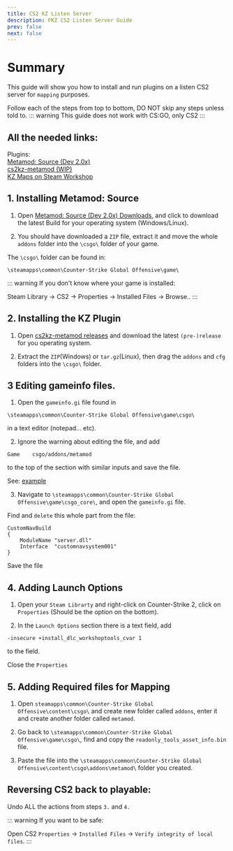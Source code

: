 ```yaml
---
title: CS2 KZ Listen Server
description: FKZ CS2 Listen Server Guide 
prev: false
next: false
---
```


# Summary

This guide will show you how to install and run plugins on a listen CS2 server for `mapping` purposes. 

Follow each of the steps from top to bottom, DO NOT skip any steps unless told to.
::: warning
This guide does not work with CS:GO, only CS2
::: 

## All the needed links:

Plugins:
<br>[Metamod: Source (Dev 2.0x)](https://www.sourcemm.net/downloads.php/?branch=master)
<br>[cs2kz-metamod (WIP)](https://github.com/KZGlobalTeam/cs2kz-metamod)
<br>[KZ Maps on Steam Workshop](https://steamcommunity.com/workshop/browse/?appid=730&searchtext=kz_)


## 1. Installing Metamod: Source

1. Open [Metamod: Source (Dev 2.0x) Downloads](https://www.sourcemm.net/downloads.php/?branch=master), and click to download the latest Build for your operating system (Windows/Linux).

2. You should have downloaded a `ZIP` file, extract it and move the whole `addons` folder into the `\csgo\` folder of your game.

The `\csgo\` folder can be found in: 
```
\steamapps\common\Counter-Strike Global Offensive\game\
```

::: warning
If you don't know where your game is installed:

Steam Library -> CS2 -> Properties -> Installed Files -> Browse..
:::


## 2. Installing the KZ Plugin

1. Open [cs2kz-metamod releases](https://github.com/KZGlobalTeam/cs2kz-metamod/releases) and download the latest `(pre-)release` for you operating system.

2. Extract the `ZIP`(Windows) or `tar.gz`(Linux), then drag the `addons` and `cfg` folders into the `\csgo\` folder.


## 3 Editing gameinfo files. 

1. Open the `gameinfo.gi` file found in 
```
\steamapps\common\Counter-Strike Global Offensive\game\csgo\
```
 in a text editor (notepad... etc).

2. Ignore the warning about editing the file, and add 
```
Game    csgo/addons/metamod
``` 
to the top of the section with similar inputs and save the file.

See: [example](https://femboy.kz/images/gameinfo.png)

3. Navigate to `\steamapps\common\Counter-Strike Global Offensive\game\csgo_core\`, and open the `gameinfo.gi` file.

Find and `delete` this whole part from the file:
```
CustomNavBuild
{
    ModuleName "server.dll"
    Interface  "customnavsystem001"
}
```

Save the file


## 4. Adding Launch Options

1. Open your `Steam Librarty` and right-click on Counter-Strike 2, click on `Properties` (Should be the option on the bottom).

2. In the `Launch Options` section there is a text field, add 
```
-insecure +install_dlc_workshoptools_cvar 1
``` 
to the field.

Close the `Properties`


## 5. Adding Required files for Mapping

1. Open `steamapps\common\Counter-Strike Global Offensive\content\csgo\` and create new folder called `addons`, enter it and create another folder called `metamod`.

2. Go back to `\steamapps\common\Counter-Strike Global Offensive\game\csgo\`, find and copy the `readonly_tools_asset_info.bin` file.

3. Paste the file into the `\steamapps\common\Counter-Strike Global Offensive\content\csgo\addons\metamod\` folder you created.


## Reversing CS2 back to playable:

Undo ALL the actions from steps `3.` and `4.`

::: warning
If you want to be safe:

Open CS2 `Properties` -> `Installed Files` -> `Verify integrity of local files`.
:::